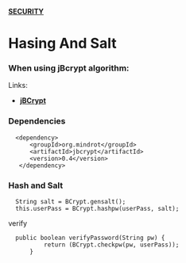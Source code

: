 
[**SECURITY**](security.md)


# Hasing And Salt

### When using jBcrypt algorithm:

Links:
* [**jBCrypt**](https://www.mindrot.org/projects/jBCrypt/)

### Dependencies

      <dependency>
          <groupId>org.mindrot</groupId>
          <artifactId>jbcrypt</artifactId>
          <version>0.4</version>
       </dependency>
       
### Hash and Salt

      String salt = BCrypt.gensalt();
      this.userPass = BCrypt.hashpw(userPass, salt);


verify

      public boolean verifyPassword(String pw) {
              return (BCrypt.checkpw(pw, userPass));
          }






